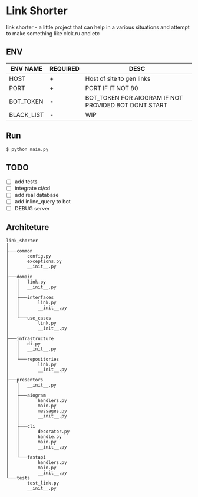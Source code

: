 # Link Shorter

link shorter - a little project that can help in a various situations and attempt to make something like clck.ru and etc

## ENV

| ENV NAME   | REQUIRED | DESC                                                 |
|------------|----------|------------------------------------------------------|
| HOST       | +        | Host of site to gen links                            |
| PORT       | +        | PORT IF IT NOT 80                                    |
| BOT_TOKEN  | -        | BOT_TOKEN FOR AIOGRAM IF NOT PROVIDED BOT DONT START |
| BLACK_LIST | -        | WIP                                                  |

## Run

```bash
$ python main.py
```

## TODO

- [ ] add tests
- [ ] integrate ci/cd
- [ ] add real database
- [ ] add inline_query to bot
- [ ] DEBUG server

## Architeture

```text
link_shorter
│
├───common
│       config.py
│       exceptions.py
│       __init__.py
│
├───domain
│   │   link.py
│   │   __init__.py
│   │
│   ├───interfaces
│   │       link.py
│   │       __init__.py
│   │
│   └───use_cases
│           link.py
│           __init__.py
│
├───infrastructure
│   │   di.py
│   │   __init__.py
│   │
│   └───repositories
│           link.py
│           __init__.py
│
├───presentors
│   │   __init__.py
│   │
│   ├───aiogram
│   │       handlers.py
│   │       main.py
│   │       messages.py
│   │       __init__.py
│   │
│   ├───cli
│   │       decorator.py
│   │       handle.py
│   │       main.py
│   │       __init__.py
│   │
│   └───fastapi
│           handlers.py
│           main.py
│           __init__.py
└───tests
        test_link.py
        __init__.py


```